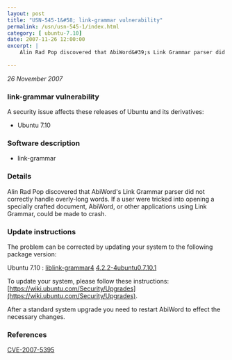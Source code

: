 ```yaml
---
layout: post
title: "USN-545-1&#58; link-grammar vulnerability"
permalink: /usn/usn-545-1/index.html
category: [ ubuntu-7.10]
date: 2007-11-26 12:00:00
excerpt: |
    Alin Rad Pop discovered that AbiWord&#39;s Link Grammar parser did not correctly handle overly-long words.  If a user were tricked into opening a specially crafted document, AbiWord, or other applications using Link Grammar, could be made to crash. 
    
--- 
```

 
 

*26 November 2007*

### link-grammar vulnerability

A security issue affects these releases of Ubuntu and its derivatives:

* Ubuntu 7.10

### Software description

* link-grammar 

### Details

Alin Rad Pop discovered that AbiWord&#39;s Link Grammar parser did not correctly handle overly-long words. If a user were tricked into opening a specially crafted document, AbiWord, or other applications using Link Grammar, could be made to crash. 

### Update instructions

The problem can be corrected by updating your system to the following package version:

Ubuntu 7.10
 : [liblink-grammar4](https://launchpad.net/ubuntu/+source/link-grammar) <span> [4.2.2-4ubuntu0.7.10.1](https://launchpad.net/ubuntu/+source/link-grammar/4.2.2-4ubuntu0.7.10.1) </span> 

To update your system, please follow these instructions: [https://wiki.ubuntu.com/Security/Upgrades](https://wiki.ubuntu.com/Security/Upgrades).

After a standard system upgrade you need to restart AbiWord to effect the necessary changes. 

### References

 
 [CVE-2007-5395](http://people.ubuntu.com/~ubuntu-security/cve/CVE-2007-5395)
 

